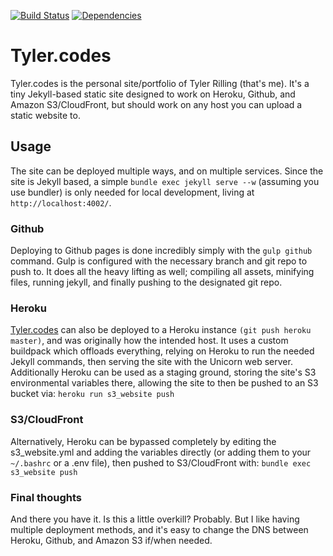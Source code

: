 [![Build Status](https://travis-ci.org/underlost/tyler.codes.svg?branch=master)](https://travis-ci.org/underlost/tyler.codes)
[![Dependencies](https://david-dm.org/underlost/tyler.codes.svg)](https://david-dm.org/underlost/tyler.codes)

# Tyler.codes
Tyler.codes is the personal site/portfolio of Tyler Rilling (that's me). It's a tiny Jekyll-based static site designed to work on Heroku, Github, and Amazon S3/CloudFront, but should work on any host you can upload a static website to.

## Usage
The site can be deployed multiple ways, and on multiple services. Since the site is Jekyll based, a simple `bundle exec jekyll serve --w` (assuming you use bundler) is only needed for local development, living at `http://localhost:4002/`.

### Github
Deploying to Github pages is done incredibly simply with the `gulp github` command. Gulp is configured with the necessary branch and git repo to push to. It does all the heavy lifting as well; compiling all assets, minifying files, running jekyll, and finally pushing to the designated git repo.

### Heroku
[Tyler.codes](https://tyler.codes) can also be deployed to a Heroku instance `(git push heroku master)`, and was originally how the intended host. It uses a custom buildpack which offloads everything, relying on Heroku to run the needed Jekyll commands, then serving the site with the Unicorn web server. Additionally Heroku can be used as a staging ground, storing the site's S3 environmental variables there, allowing the site to then be pushed to an S3 bucket via: `heroku run s3_website push`

### S3/CloudFront
Alternatively, Heroku can be bypassed completely by editing the s3_website.yml and adding the variables directly (or adding them to your `~/.bashrc` or a .env file), then pushed to S3/CloudFront with: `bundle exec s3_website push`

### Final thoughts
And there you have it. Is this a little overkill? Probably. But I like having multiple deployment methods, and it's easy to change the DNS between Heroku, Github, and Amazon S3 if/when needed.
